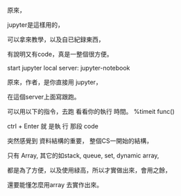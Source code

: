 原來，

jupyter是這樣用的，

可以拿來教學，以及自已紀録東西，

有說明又有code，真是一整個很方便。

start jupyter local server:
jupyter-notebook


原來，作者，是你直接用 jupyter，

在這個server上面寫跟跑。

可以用以下的指令，去跑 看看你的執行 時間。
%timeit func()

ctrl + Enter 就 是執 行 那段 code


突然感覺到  資料結構的重要， 整個CS一開始的結構，

只有 Array, 其它的如stack, queue, set,  dynamic array,

都是為了方便，以及使用緑高，所以才實做出來，會用之餘，

還要能懂怎麼用array 去實作出來。
